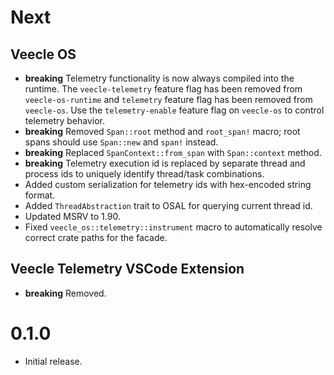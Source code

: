 # Next

## Veecle OS

* **breaking** Telemetry functionality is now always compiled into the runtime.
  The `veecle-telemetry` feature flag has been removed from `veecle-os-runtime` and `telemetry` feature flag has been removed from `veecle-os`.
  Use the `telemetry-enable` feature flag on `veecle-os` to control telemetry behavior.
* **breaking** Removed `Span::root` method and `root_span!` macro; root spans should use `Span::new` and `span!` instead.
* **breaking** Replaced `SpanContext::from_span` with `Span::context` method.
* **breaking** Telemetry execution id is replaced by separate thread and process ids to uniquely identify thread/task combinations.
* Added custom serialization for telemetry ids with hex-encoded string format.
* Added `ThreadAbstraction` trait to OSAL for querying current thread id.
* Updated MSRV to 1.90.
* Fixed `veecle_os::telemetry::instrument` macro to automatically resolve correct crate paths for the facade.

## Veecle Telemetry VSCode Extension

* **breaking** Removed.

# 0.1.0

* Initial release.
